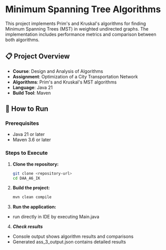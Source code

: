 # Minimum Spanning Tree Algorithms

This project implements Prim's and Kruskal's algorithms for finding Minimum Spanning Trees (MST) in weighted undirected graphs. The implementation includes performance metrics and comparison between both algorithms.

## 📋 Project Overview

- **Course**: Design and Analysis of Algorithms
- **Assignment**: Optimization of a City Transportation Network
- **Algorithms**: Prim's and Kruskal's MST algorithms
- **Language**: Java 21
- **Build Tool**: Maven


## 🚀 How to Run

### Prerequisites
- Java 21 or later
- Maven 3.6 or later

### Steps to Execute

1. **Clone the repository:**
   ```bash
   git clone <repository-url>
   cd DAA_A6_IK

2. **Build the project:**
    ```bash
   mvn clean compile

3. **Run the application:**
 - run directly in IDE by executing Main.java

4. ***Check results*** 
 - Console output shows algorithm results and comparisons 
 - Generated ass_3_output.json contains detailed results

